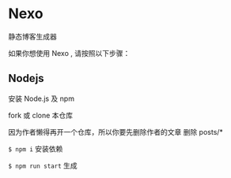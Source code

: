# Nexo

静态博客生成器

如果你想使用 Nexo , 请按照以下步骤：

## Nodejs

安装 Node.js 及 npm

fork 或 clone 本仓库

因为作者懒得再开一个仓库，所以你要先删除作者的文章 删除 posts/*

```$ npm i``` 安装依赖

```$ npm run start``` 生成

